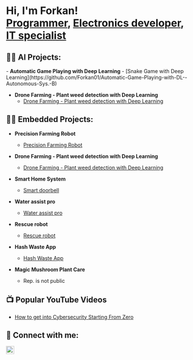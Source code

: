 <h1>Hi, I'm Forkan! <br/><a href="https://github.com/joshmadakor1">Programmer</a>, <a href="https://www.linkedin.com/in/joshmadakor/">Electronics developer</a>, <a href="https://www.youtube.com/c/joshmadakor">IT specialist</a></h1>
<h2>👨‍💻 AI Projects:</h2>
- <b>Automatic Game Playing with Deep Learning</b>
  - [Snake Game with Deep Learning](https://github.com/Forkan01/Automatic-Game-Playing-with-DL--Autonomous-Sys.-B)

- <b>Drone Farming - Plant weed detection with Deep Learning</b>
  - [Drone Farming - Plant weed detection with Deep Learning](https://github.com/Forkan01/Autonomous-Systems-B-Lab_Group-D)

<h2>👨‍💻 Embedded Projects:</h2>

- <b>Precision Farming Robot</b>
  - [Precision Farming Robot](https://github.com/Neaz145126/Team-4)
 
- <b>Drone Farming - Plant weed detection with Deep Learning</b>
  - [Drone Farming - Plant weed detection with Deep Learning](https://github.com/Forkan01/Autonomous-Systems-B-Lab_Group-D)

- <b>Smart Home System</b>
  - [Smart doorbell](https://github.com/Sahat-fahim/Micro-controller-Lab-HSHL)

- <b>Water assist pro</b>
  - [Water assist pro](https://github.com/Shihab-007/Water-Assist-Pro-AVR-ATMEGA128A)

- <b>Rescue robot</b>
  - [Rescue robot](https://github.com/MdLimonapu/RescueMe)

- <b>Hash Waste App</b>
  - [Hash Waste App](https://www.figma.com/proto/bT3gbhqR7tq4VoksDBTshy?type=design&node-id=0-1&mode=design&t=2V5mn2LQvTdTZl3x-6)
 
- <b>Magic Mushroom Plant Care</b>
  - Rep. is not public

<h2>📺 Popular YouTube Videos</h2>

- [How to get into Cybersecurity Starting From Zero](https://www.youtube.com/watch?v=a83ASGn_V_s)

<h2> 🤳 Connect with me:</h2>

[<img align="left" alt="JoshMadakor | LinkedIn" width="22px" src="https://cdn.jsdelivr.net/npm/simple-icons@v3/icons/linkedin.svg" />][linkedin]

[linkedin]: https://www.linkedin.com/in/forkan02/

<!--
s a ✨ _special_ ✨ repository because its `README.md` (this file) appears on your GitHub profile.

Here are some ideas to get you started:

- 🔭 I’m currently working on ...
- 🌱 I’m currently learning ...
- 👯 I’m looking to collaborate on ...
- 🤔 I’m looking for help with ...
- 💬 Ask me about ...
- 📫 How to reach me: ...
- 😄 Pronouns: ...
- ⚡ Fun fact: ...
-->
